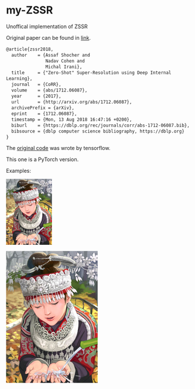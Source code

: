 # my-ZSSR
Unoffical implementation of ZSSR

Original paper can be found in [link](http://arxiv.org/abs/1712.06087).

```
@article{zssr2018,
  author    = {Assaf Shocher and
               Nadav Cohen and
               Michal Irani},
  title     = {"Zero-Shot" Super-Resolution using Deep Internal Learning},
  journal   = {CoRR},
  volume    = {abs/1712.06087},
  year      = {2017},
  url       = {http://arxiv.org/abs/1712.06087},
  archivePrefix = {arXiv},
  eprint    = {1712.06087},
  timestamp = {Mon, 13 Aug 2018 16:47:16 +0200},
  biburl    = {https://dblp.org/rec/journals/corr/abs-1712-06087.bib},
  bibsource = {dblp computer science bibliography, https://dblp.org}
}
```

The [original code](https://github.com/assafshocher/ZSSR) was wrote by tensorflow.

This one is a PyTorch version.

Examples:

![Low-Res](./images/img_005_SRF_2_LR.png)

![High-Res](./images/zssr_local_005srf_x2_net_out.png)

